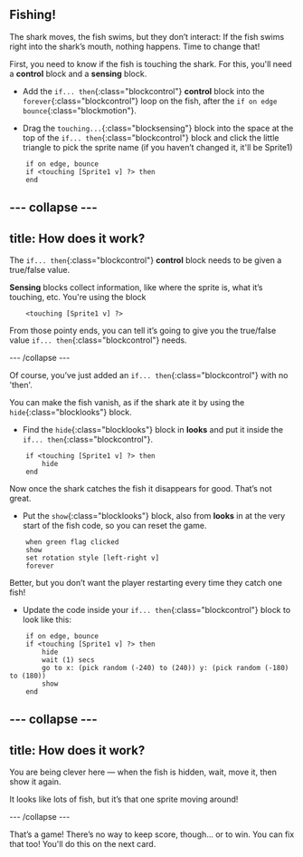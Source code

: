 ## Fishing!

The shark moves, the fish swims, but they don’t interact: If the fish swims right into the shark’s mouth, nothing happens. Time to change that!

First, you need to know if the fish is touching the shark. For this, you'll need a **control** block and a **sensing** block. 

+ Add the `if... then`{:class="blockcontrol"} **control** block into the `forever`{:class="blockcontrol"} loop on the fish, after the `if on edge bounce`{:class="blockmotion"}.

+ Drag the `touching...`{:class="blocksensing"} block into the space at the top of the `if... then`{:class="blockcontrol"} block and click the little triangle to pick the sprite name (if you haven’t changed it, it'll be Sprite1)

```blocks
    if on edge, bounce
    if <touching [Sprite1 v] ?> then
    end
```

--- collapse ---
---
title: How does it work?
---

The `if... then`{:class="blockcontrol"} **control** block needs to be given a true/false value. 

**Sensing** blocks collect information, like where the sprite is, what it’s touching, etc. You're using the block

```blocks
    <touching [Sprite1 v] ?>
```

From those pointy ends, you can tell it’s going to give you the true/false value `if... then`{:class="blockcontrol"} needs.

--- /collapse ---

Of course, you’ve just added an `if... then`{:class="blockcontrol"} with no 'then'. 

You can make the fish vanish, as if the shark ate it by using the `hide`{:class="blocklooks"} block.

+ Find the `hide`{:class="blocklooks"} block in **looks** and put it inside the `if... then`{:class="blockcontrol"}. 

```blocks
    if <touching [Sprite1 v] ?> then
        hide
    end
```

Now once the shark catches the fish it disappears for good. That’s not great. 

+ Put the `show`{:class="blocklooks"} block, also from **looks** in at the very start of the fish code, so you can reset the game. 

```blocks
    when green flag clicked
    show
    set rotation style [left-right v]
    forever
```

Better, but you don’t want the player restarting every time they catch one fish! 


+ Update the code inside your `if... then`{:class="blockcontrol"} block to look like this:

```blocks
    if on edge, bounce
    if <touching [Sprite1 v] ?> then
        hide
        wait (1) secs
        go to x: (pick random (-240) to (240)) y: (pick random (-180) to (180))
        show
    end
```

--- collapse ---
---
title: How does it work?
---

You are being clever here — when the fish is hidden, wait, move it, then show it again. 

It looks like lots of fish, but it’s that one sprite moving around! 

--- /collapse ---

That’s a game! There’s no way to keep score, though... or to win. You can fix that too! You'll do this on the next card.